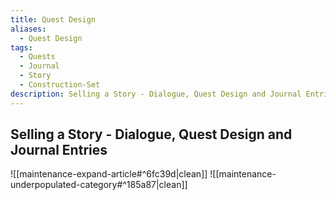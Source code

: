 ```yaml
---
title: Quest Design
aliases:
  - Quest Design
tags:
  - Quests
  - Journal
  - Story
  - Construction-Set
description: Selling a Story - Dialogue, Quest Design and Journal Entries
---
```

## Selling a Story - Dialogue, Quest Design and Journal Entries

![[maintenance-expand-article#^6fc39d|clean]]
![[maintenance-underpopulated-category#^185a87|clean]]